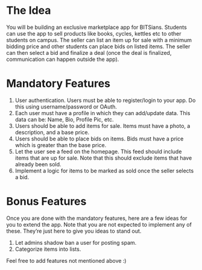 # The Idea

You will be building an exclusive marketplace app for BITSians. Students can use the app to sell products like books, cycles, kettles etc to other students on campus. The seller can list an item up for sale with a minimum bidding price and other students can place bids on listed items. The seller can then select a bid and finalize a deal (once the deal is finalized, communication can happen outside the app).

# Mandatory Features

1. User authentication. Users must be able to register/login to your app. Do this using username/password or OAuth.
2. Each user must have a profile in which they can add/update data. This data can be: Name, Bio, Profile Pic, etc.
3. Users should be able to add items for sale. Items must have a photo, a description, and a base price.
4. Users should be able to place bids on items. Bids must have a price which is greater than the base price.
5. Let the user see a feed on the homepage. This feed should include items that are up for sale. Note that this should exclude items that have already been sold.
6. Implement a logic for items to be marked as sold once the seller selects a bid.

# Bonus Features

Once you are done with the mandatory features, here are a few ideas for you to extend the app. Note that you are not expected to implement any of these. They’re just here to give you ideas to stand out.

1. Let admins shadow ban a user for posting spam.
2. Categorize items into lists.

Feel free to add features not mentioned above :)
